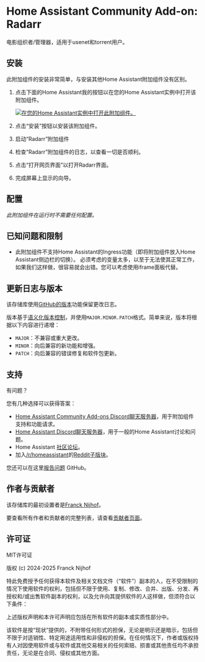 # Home Assistant Community Add-on: Radarr

电影组织者/管理器，适用于usenet和torrent用户。

## 安装

此附加组件的安装非常简单，与安装其他Home Assistant附加组件没有区别。

1. 点击下面的Home Assistant我的按钮以在您的Home Assistant实例中打开该附加组件。

   [![在您的Home Assistant实例中打开此附加组件。][addon-badge]][addon]

1. 点击“安装”按钮以安装该附加组件。
1. 启动“Radarr”附加组件
1. 检查“Radarr”附加组件的日志，以查看一切是否顺利。
1. 点击“打开网页界面”以打开Radarr界面。
1. 完成屏幕上显示的向导。

## 配置

_此附加组件在运行时不需要任何配置。_

## 已知问题和限制

- 此附加组件不支持Home Assistant的Ingress功能（即将附加组件放入Home Assistant侧边栏的切换）。
  必须考虑的变量太多，以至于无法使其正常工作，如果我们这样做，很容易就会出错。您可以考虑使用iframe面板代替。

## 更新日志与版本

该存储库使用[GitHub的版本][releases]功能保留更改日志。

版本基于[语义化版本控制][semver]，并使用`MAJOR.MINOR.PATCH`格式。简单来说，版本将根据以下内容进行递增：

- `MAJOR`：不兼容或重大更改。
- `MINOR`：向后兼容的新功能和增强。
- `PATCH`：向后兼容的错误修复和软件包更新。

## 支持

有问题？

您有几种选择可以获得答案：

- [Home Assistant Community Add-ons Discord聊天服务器][discord]，用于附加组件支持和功能请求。
- [Home Assistant Discord聊天服务器][discord-ha]，用于一般的Home Assistant讨论和问题。
- Home Assistant [社区论坛][forum]。
- 加入[/r/homeassistant][reddit]的[Reddit子版块][reddit]。

您还可以在这里[报告问题][issue] GitHub。

## 作者与贡献者

该存储库的最初设置者是[Franck Nijhof][frenck]。

要查看所有作者和贡献者的完整列表，请查看[贡献者页面][contributors]。

## 许可证

MIT许可证

版权 (c) 2024-2025 Franck Nijhof

特此免费授予任何获得本软件及相关文档文件（“软件”）副本的人，在不受限制的情况下使用软件的权利，包括但不限于使用、复制、修改、合并、出版、分发、再授权和/或出售软件副本的权利，以及允许向其提供软件的人这样做，但须符合以下条件：

上述版权声明和本许可声明应包括在所有软件的副本或实质性部分中。

该软件是按“现状”提供的，不附带任何形式的担保，无论是明示还是暗示，包括但不限于对适销性、特定用途适用性和非侵权的担保。在任何情况下，作者或版权持有人对因使用软件或与软件或其他交易相关的任何索赔、损害或其他责任均不承担责任，无论是在合同、侵权或其他方面。

[addon-badge]: https://my.home-assistant.io/badges/supervisor_addon.svg
[addon]: https://my.home-assistant.io/redirect/supervisor_addon/?addon=a0d7b954_radarr&repository_url=https%3A%2F%2Fgithub.com%2Fhassio-addons%2Frepository
[contributors]: https://github.com/hassio-addons/addon-radarr/graphs/contributors
[discord-ha]: https://discord.gg/c5DvZ4e
[discord]: https://discord.me/hassioaddons
[forum]: https://community.home-assistant.io/t/?u=frenck
[frenck]: https://github.com/frenck
[issue]: https://github.com/hassio-addons/addon-radarr/issues
[reddit]: https://reddit.com/r/homeassistant
[releases]: https://github.com/hassio-addons/addon-radarr/releases
[semver]: http://semver.org/spec/v2.0.0.html